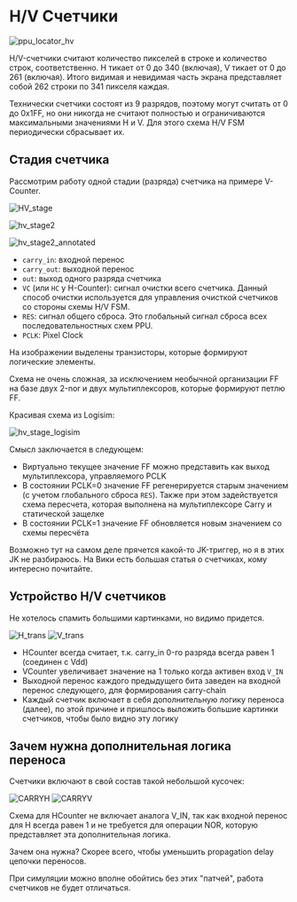 # H/V Счетчики

![ppu_locator_hv](/BreakingNESWiki/imgstore/ppu/ppu_locator_hv.jpg)

H/V-счетчики считают количество пикселей в строке и количество строк, соответственно. H тикает от 0 до 340 (включая), V тикает от 0 до 261 (включая). Итого видимая и невидимая часть экрана представляет собой 262 строки по 341 пикселя каждая.

Технически счетчики состоят из 9 разрядов, поэтому могут считать от 0 до 0x1FF, но они никогда не считают полностью и ограничиваются максимальными значениями H и V. Для этого схема H/V FSM периодически сбрасывает их.

## Стадия счетчика

Рассмотрим работу одной стадии (разряда) счетчика на примере V-Counter.

![HV_stage](/BreakingNESWiki/imgstore/HV_stage.jpg)

![hv_stage2](/BreakingNESWiki/imgstore/hv_stage2.jpg)

![hv_stage2_annotated](/BreakingNESWiki/imgstore/hv_stage2_annotated.jpg)

- `carry_in`: входной перенос
- `carry_out`: выходной перенос
- `out`: выход одного разряда счетчика
- `VC` (или `HC` у H-Counter): сигнал очистки всего счетчика. Данный способ очистки используется для управления очисткой счетчиков со стороны схемы H/V FSM.
- `RES`: сигнал общего сброса. Это глобальный сигнал сброса всех последовательностных схем PPU.
- `PCLK`: Pixel Clock

На изображении выделены транзисторы, которые формируют логические элементы.

Схема не очень сложная, за исключением необычной организации FF на базе двух 2-nor и двух мультиплексоров, которые формируют петлю FF.

Красивая схема из Logisim:

![hv_stage_logisim](/BreakingNESWiki/imgstore/hv_stage_logisim.jpg)

Смысл заключается в следующем:
- Виртуально текущее значение FF можно представить как выход мультиплексора, управляемого PCLK
- В состоянии PCLK=0 значение FF регенерируется старым значением (с учетом глобального сброса `RES`). Также при этом задействуется схема пересчета, которая выполнена на мультиплексоре Carry и статической защелке
- В состоянии PCLK=1 значение FF обновляется новым значением со схемы пересчёта

Возможно тут на самом деле прячется какой-то JK-триггер, но я в этих JK не разбираюсь. На Вики есть большая статья о счетчиках, кому интересно почитайте.

## Устройство H/V счетчиков

Не хотелось спамить большими картинками, но видимо придется.

![H_trans](/BreakingNESWiki/imgstore/H_trans.jpg) ![V_trans](/BreakingNESWiki/imgstore/V_trans.jpg)

- HCounter всегда считает, т.к. carry_in 0-го разряда всегда равен 1 (соединен с Vdd)
- VCounter увеличивает значение на 1 только когда активен вход `V_IN`
- Выходной перенос каждого предыдущего бита заведен на входной перенос следующего, для формирования carry-chain
- Каждый счетчик включает в себя дополнительную логику переноса (далее), по этой причине и пришлось выложить большие картинки счетчиков, чтобы было видно эту логику

## Зачем нужна дополнительная логика переноса

Счетчики включают в свой состав такой небольшой кусочек:

![CARRYH](/BreakingNESWiki/imgstore/CARRYH.jpg) ![CARRYV](/BreakingNESWiki/imgstore/CARRYV.jpg)

Схема для HCounter не включает аналога V_IN, так как входной перенос для H всегда равен 1 и не требуется для операции NOR, которую представляет эта дополнительная логика.

Зачем она нужна? Скорее всего, чтобы уменьшить propagation delay цепочки переносов.

При симуляции можно вполне обойтись без этих "патчей", работа счетчиков не будет отличаться.
